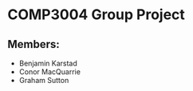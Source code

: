 # COMP3004 Group Project

## Members:

[//]: # (TODO: Find a final group member)
* Benjamin Karstad
* Conor MacQuarrie
* Graham Sutton